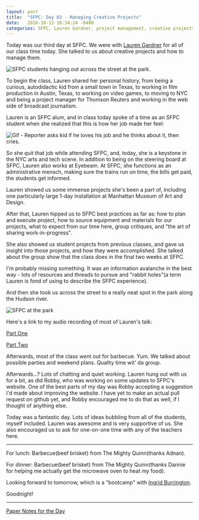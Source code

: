 ```yaml
---
layout: post
title:  "SFPC: Day 03 - Managing Creative Projects"
date:   2016-10-12 16:34:24 -0400
categories: SFPC, Lauren Gardner, project management, creative projects, managing creative projects
---
```


Today was our third day at SFPC. We were with [Lauren Gardner](www.laurengardner.com) for all of our class time today. She talked to us about creative projects and how to manage them.

![SFPC students hanging out across the street at the park.](/assets/sfpc-images/IMG_4165.JPG)

To begin the class, Lauren shared her personal history, from being a curious, autodidactic kid from a small town in Texas, to working in film production in Austin, Texas, to working on video games, to moving to NYC and being a project manager for Thomson Reuters and working in the web side of broadcast journalism.

Lauren is an SFPC alum, and in class today spoke of a time as an SFPC student when she realized that this is how her job made her feel:

![Gif - Reporter asks kid if he loves his job and he thinks about it, then cries.](/assets/sfpc-images/cryingKidJob.jpeg
)

So she quit that job while attending SFPC, and, today, she is a keystone in the NYC arts and tech scene. In addition to being on the steering board at SFPC, Lauren also works at Eyebeam. At SFPC, she functions as an administrative mensch, making sure the trains run on time, the bills get paid, the students get informed.

Lauren showed us some immense projects she's been a part of, including one particularly large 1-day installation at Manhattan Museum of Art and Design.

After that, Lauren hipped us to SFPC best practices as far as: how to plan and execute project, how to source equipment and materials for our projects, what to expect from our time here, group critiques, and "the art of sharing work-in-progress".

She also showed us student projects from previous classes, and gave us insight into those projects, and how they were accomplished. She talked about the group show that the class does in the final two weeks at SFPC.

I'm probably missing something. It was an information avalanche in the best way - lots of resources and threads to pursue and "rabbit holes"(a term Lauren is fond of using to describe the SFPC experience).

And then she took us across the street to a really neat spot in the park along the Hudson river.

![SFPC at the park](/assets/sfpc-images/IMG_4166.JPG)

Here's a link to my audio recording of most of Lauren's talk:

[Part One](https://www.dropbox.com/s/marwvsxlf48lk85/10122016_LaurenGardner_01.m4a?dl=0)

[Part Two](https://www.dropbox.com/s/owlbcqmm6ffswiu/10122016_LaurenGardner_02.m4a?dl=0)

Afterwards, most of the class went out for barbecue. Yum. We talked about possible parties and weekend plans. Quality time wit' da group.

Afterwards...? Lots of chatting and quiet working. Lauren hung out with us for a bit, as did Robby, who was working on some updates to SFPC's website. One of the best parts of my day was Robby accepting a suggestion I'd made about improving the website. I have yet to make an actual pull request on github yet, and Robby encouraged me to do that as well, if I thought of anything else.

Today was a fantastic day. Lots of ideas bubbling from all of the students, myself included. Lauren was awesome and is very supportive of us. She also encouraged us to ask for one-on-one time with any of the teachers here.

---

For lunch: Barbecue(beef brisket) from The Mighty Quinn(thanks Adnan).

For dinner: Barbecue(beef brisket) from The Mighty Quinn(thanks Dannie for helping me actually get the microwave oven to heat my food).

Looking forward to tomorrow, which is a "bootcamp" with [Ingrid Burrington](http://lifewinning.net).

Goodnight!

---

[Paper Notes for the Day](https://www.dropbox.com/sh/1vgn8smmnmu37cs/AAA_NHPeIzj-Ugq2kYqU3lcoa?dl=0)
